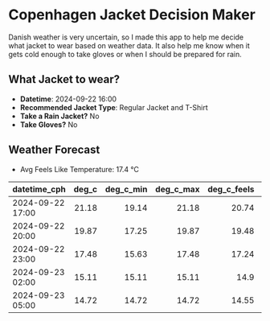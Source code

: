 
# Copenhagen Jacket Decision Maker

Danish weather is very uncertain, so I made this app to help me decide what jacket to wear based on weather data. 
It also help me know when it gets cold enough to take gloves or when I should be prepared for rain.

## What Jacket to wear?

- **Datetime**: 2024-09-22 16:00
- **Recommended Jacket Type**: Regular Jacket and T-Shirt
- **Take a Rain Jacket?** No
- **Take Gloves?** No

## Weather Forecast
- Avg Feels Like Temperature: 17.4 °C

| datetime_cph     |   deg_c |   deg_c_min |   deg_c_max |   deg_c_feels | weather   | wind   | rain   |
|:-----------------|--------:|------------:|------------:|--------------:|:----------|:-------|:-------|
| 2024-09-22 17:00 |   21.18 |       19.14 |       21.18 |         20.74 | Clouds    | Low    | None   |
| 2024-09-22 20:00 |   19.87 |       17.25 |       19.87 |         19.48 | Clouds    | Low    | None   |
| 2024-09-22 23:00 |   17.48 |       15.63 |       17.48 |         17.24 | Clouds    | Low    | None   |
| 2024-09-23 02:00 |   15.11 |       15.11 |       15.11 |         14.9  | Clear     | Low    | None   |
| 2024-09-23 05:00 |   14.72 |       14.72 |       14.72 |         14.55 | Clouds    | Low    | None   |
        
